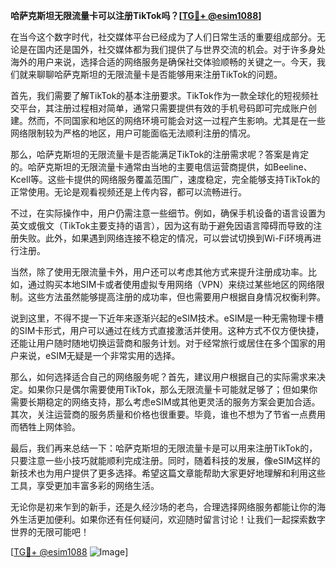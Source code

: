 **哈萨克斯坦无限流量卡可以注册TikTok吗？[[TG💪+ @esim1088](https://t.me/s/esim1088)]**

在当今这个数字时代，社交媒体平台已经成为了人们日常生活的重要组成部分。无论是在国内还是国外，社交媒体都为我们提供了与世界交流的机会。对于许多身处海外的用户来说，选择合适的网络服务是确保社交体验顺畅的关键之一。今天，我们就来聊聊哈萨克斯坦的无限流量卡是否能够用来注册TikTok的问题。

首先，我们需要了解TikTok的基本注册要求。TikTok作为一款全球化的短视频社交平台，其注册过程相对简单，通常只需要提供有效的手机号码即可完成账户创建。然而，不同国家和地区的网络环境可能会对这一过程产生影响。尤其是在一些网络限制较为严格的地区，用户可能面临无法顺利注册的情况。

那么，哈萨克斯坦的无限流量卡是否能满足TikTok的注册需求呢？答案是肯定的。哈萨克斯坦的无限流量卡通常由当地的主要电信运营商提供，如Beeline、Kcell等。这些卡提供的网络服务覆盖范围广，速度稳定，完全能够支持TikTok的正常使用。无论是观看视频还是上传内容，都可以流畅进行。

不过，在实际操作中，用户仍需注意一些细节。例如，确保手机设备的语言设置为英文或俄文（TikTok主要支持的语言），因为这有助于避免因语言障碍而导致的注册失败。此外，如果遇到网络连接不稳定的情况，可以尝试切换到Wi-Fi环境再进行注册。

当然，除了使用无限流量卡外，用户还可以考虑其他方式来提升注册成功率。比如，通过购买本地SIM卡或者使用虚拟专用网络（VPN）来绕过某些地区的网络限制。这些方法虽然能够提高注册的成功率，但也需要用户根据自身情况权衡利弊。

说到这里，不得不提一下近年来逐渐兴起的eSIM技术。eSIM是一种无需物理卡槽的SIM卡形式，用户可以通过在线方式直接激活并使用。这种方式不仅方便快捷，还能让用户随时随地切换运营商和服务计划。对于经常旅行或居住在多个国家的用户来说，eSIM无疑是一个非常实用的选择。

那么，如何选择适合自己的网络服务呢？首先，建议用户根据自己的实际需求来决定。如果你只是偶尔需要使用TikTok，那么无限流量卡可能就足够了；但如果你需要长期稳定的网络支持，那么考虑eSIM或其他更灵活的服务方案会更加合适。其次，关注运营商的服务质量和价格也很重要。毕竟，谁也不想为了节省一点费用而牺牲上网体验。

最后，我们再来总结一下：哈萨克斯坦的无限流量卡是可以用来注册TikTok的，只要注意一些小技巧就能顺利完成注册。同时，随着科技的发展，像eSIM这样的新技术也为用户提供了更多选择。希望这篇文章能帮助大家更好地理解和利用这些工具，享受更加丰富多彩的网络生活。

无论你是初来乍到的新手，还是久经沙场的老鸟，合理选择网络服务都能让你的海外生活更加便利。如果你还有任何疑问，欢迎随时留言讨论！让我们一起探索数字世界的无限可能吧！

[[TG💪+ @esim1088](https://t.me/s/esim1088) ![Image](https://i.postimg.cc/4NQfJmqS/Snipaste-2025-05-13-00-14-12.png)]